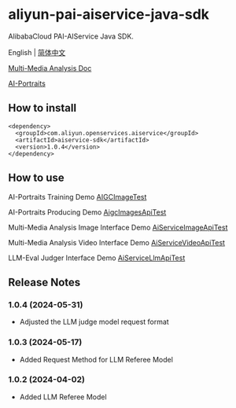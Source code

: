 # aliyun-pai-aiservice-java-sdk 
AlibabaCloud PAI-AIService Java  SDK.

English | [简体中文](./README_zh-CN.md)

[Multi-Media Analysis Doc](https://www.alibabacloud.com/help/en/pai/user-guide/multimedia-analysis)

[AI-Portraits](https://help.aliyun.com/zh/pai/user-guide/overview-of-ai-portraits?spm=a2c4g.11174283.0.0.34165e0fdiZgrH)

## How to install

```
<dependency>
  <groupId>com.aliyun.openservices.aiservice</groupId>
  <artifactId>aiservice-sdk</artifactId>
  <version>1.0.4</version>
</dependency>
```


## How to use

AI-Portraits Training Demo [AIGCImageTest](src/test/java/com/aliyun/openservices/aiservice/api/AIGCImageTest.java)

AI-Portraits Producing Demo [AigcImagesApiTest](src/test/java/com/aliyun/openservices/aiservice/api/AigcImagesApiTest.java)

Multi-Media Analysis Image Interface Demo [AiServiceImageApiTest](src/test/java/com/aliyun/openservices/aiservice/api/AiServiceImageApiTest.java)

Multi-Media Analysis Video Interface Demo [AiServiceVideoApiTest](src/test/java/com/aliyun/openservices/aiservice/api/AiServiceVideoApiTest.java)

LLM-Eval Judger Interface Demo  [AiServiceLlmApiTest](src/test/java/com/aliyun/openservices/aiservice/api/AiServiceLlmApiTest.java)

## Release Notes
### 1.0.4 (2024-05-31)
* Adjusted the LLM judge model request format 
 
### 1.0.3 (2024-05-17)
* Added Request Method for LLM Referee Model
 
### 1.0.2 (2024-04-02)
* Added LLM Referee Model